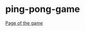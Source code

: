 # ping-pong-game
 <a href=" https://smaithorz.github.io/ping-pong-game/" target="_blank">Page of the game</a>
